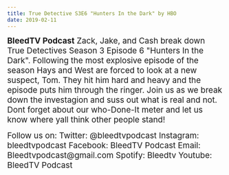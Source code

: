 ```yaml
---
title: True Detective S3E6 "Hunters In the Dark" by HBO
date: 2019-02-11
---
```


<p><span style="font-size:14pt;"><strong>BleedTV Podcast</strong> Zack, Jake, and Cash break down True Detectives Season 3 Episode 6 "Hunters In the Dark". Following the most explosive episode of the season Hays and West are forced to look at a new suspect, Tom. They hit him hard and heavy and the episode puts him through the ringer. Join us as we break down the investagion and suss out what is real and not. Dont forget about our who-Done-It meter and let us know where yall think other people stand!</span></p>
<p><span style="font-size:14pt;">Follow us on: Twitter: @bleedtvpodcast Instagram: bleedtvpodcast Facebook: BleedTV Podcast Email: Bleedtvpodcast@gmail.com Spotify: Bleedtv Youtube: BleedTV Podcast</span></p>